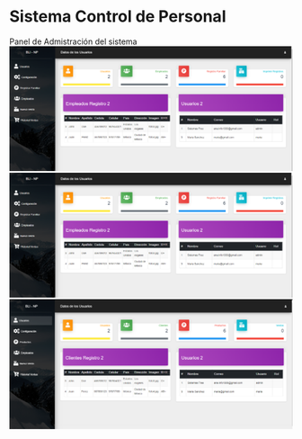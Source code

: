 # Sistema Control de Personal
Panel de Admistración del sistema
![2023](image-1.png)
![image-1.png](image-1.png)
![Alt text](image.png)